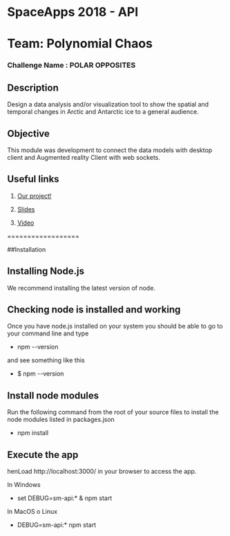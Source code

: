 # SpaceApps 2018 - API
# Team: Polynomial Chaos
### Challenge Name : POLAR OPPOSITES

## Description
Design a data analysis and/or visualization tool to show the spatial and temporal changes in Arctic and Antarctic ice to a general audience.


## Objective
This module was development to connect the data models with desktop client and Augmented reality Client with web sockets.

## Useful links

1. [Our project!](https://2018.spaceappschallenge.org/challenges/icy-glare/recycle-polar-opposites/teams/polynomial-chaos/project)

2. [Slides](https://drive.google.com/file/d/1JKgf_4HnJtIg6mQwnuUACWHXipP8z5Vp/view?usp=sharing)

3. [Video]()

==================

##Installation

Installing Node.js
------------------
We recommend installing the latest version of node.

Checking node is installed and working
--------------------------------------
Once you have node.js installed on your system you should be able to go to your command line and type
+ npm --version

and see something like this
+ $ npm --version

Install node modules
--------------------
Run the following command from the root of your source files to install the node modules listed in packages.json
+ npm install

Execute the app
--------------------------
henLoad http://localhost:3000/ in your browser to access the app.

In Windows
+ set DEBUG=sm-api:* & npm start

In MacOS o Linux
+ DEBUG=sm-api:* npm start